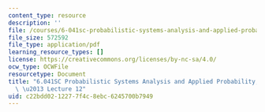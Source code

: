 ```yaml
---
content_type: resource
description: ''
file: /courses/6-041sc-probabilistic-systems-analysis-and-applied-probability-fall-2013/c22bdd0212277f4c8ebc6245700b7949_MIT6_041SCF13_lec12_300k.pdf
file_size: 572592
file_type: application/pdf
learning_resource_types: []
license: https://creativecommons.org/licenses/by-nc-sa/4.0/
ocw_type: OCWFile
resourcetype: Document
title: "6.041SC Probabilistic Systems Analysis and Applied Probability, Fall 2013Transcript\
  \ \u2013 Lecture 12"
uid: c22bdd02-1227-7f4c-8ebc-6245700b7949
---
```

